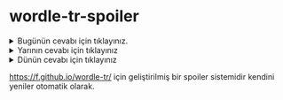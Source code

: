 # wordle-tr-spoiler

<details>
  <summary>Bugünün cevabı için tıklayınız.</summary>
  <br>
    <b> gödeş </b>
</details>

<details>
  <summary>Yarının cevabı için tıklayınız</summary>
  <br>
   <b> izlek </b>
</details>

<details>
  <summary>Dünün cevabı için tıklayınız </summary>
  <br>
  <b> uzluk </b>
</details>

https://f.github.io/wordle-tr/ için geliştirilmiş bir spoiler sistemidir kendini yeniler otomatik olarak.

